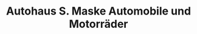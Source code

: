 ---
title: "Autohaus S. Maske Automobile und Motorräder"
url: /cuxhaven/autohaus-s-maske-automobile-und-motorraeder/
shop: Autowerkstatt
---